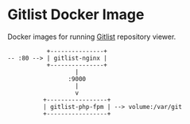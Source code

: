 # Gitlist Docker Image

Docker images for running [Gitlist][gitlist] repository viewer.

```
           +---------------+
-- :80 --> | gitlist-nginx |
           +---------------+
                   |
                 :9000
                   |
                   v
          +-----------------+
          | gitlist-php-fpm | --> volume:/var/git
          +-----------------+
```

[gitlist]: http://gitlist.org/

